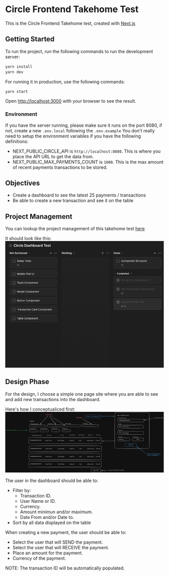 # Circle Frontend Takehome Test

This is the Circle Frontend Takehome test, created with [Next.js](https://nextjs.org)

## Getting Started

To run the project, run the following commands to run the development server:

```bash
yarn install
yarn dev
```

For running it in production, use the following commands:

```bash
yarn start
```

Open [http://localhost:3000](http://localhost:3000) with your browser to see the result.

### Environment

If you have the server running, please make sure it runs on the port 8080, if not, create a new `.env.local` following the `.env.example`
You don't really need to setup the environment variables if you have the following definitions:

- NEXT_PUBLIC_CIRCLE_API is `http://localhost:8080`. This is where you place the API URL to get the data from.
- NEXT_PUBLIC_MAX_PAYMENTS_COUNT is `1000`. This is the max amount of recent payments transactions to be stored.

## Objectives

- Create a dashboard to see the latest 25 payments / transactions
- Be able to create a new transaction and see it on the table

## Project Management

You can lookup the project management of this takehome test [here](https://ticktick.com/pub/project/collaboration/invite/6e658317101f4a6ca15d7ccbad8516d6?u=da4ddf3abfb54c20898250d36ebdd00d)

It should look like this:
[![Project Management V1](public/assets/Project-management-v1.png)](https://ticktick.com/pub/project/collaboration/invite/6e658317101f4a6ca15d7ccbad8516d6?u=da4ddf3abfb54c20898250d36ebdd00d)

## Design Phase

For the design, I choose a simple one page site where you are able to see and add new transactions into the dashboard.

Here's how I conceptualiced first:
![Dashboard V1](public/assets/Dashboard-v1.png)

The user in the dashboard should be able to:

- Filter by:
  - Transaction ID.
  - User Name or ID.
  - Currency.
  - Amount minimun and/or maximum.
  - Date From and/or Date to.
- Sort by all data displayed on the table

When creating a new payment, the user should be able to:

- Select the user that will SEND the payment.
- Select the user that will RECEIVE the payment.
- Place an amount for the payment.
- Currency of the payment.

NOTE: The transaction ID will be automatically populated.
